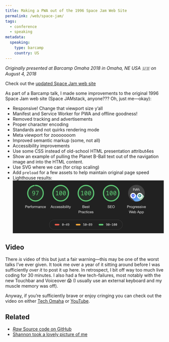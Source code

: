 ```yaml
---
title: Making a PWA out of the 1996 Space Jam Web Site
permalink: /web/space-jam/
tags:
  - conference
  - speaking
metadata:
  speaking:
    type: barcamp
    country: US
---
```


_Originally presented at Barcamp Omaha 2018 in Omaha, NE USA 🇺🇸 on August 4, 2018_

<p class="primarylink primarylink-demo">
    Check out the <a href="/space-jam/">updated Space Jam web site</a>
</p>

As part of a Barcamp talk, I made some improvements to the original 1996 Space Jam web site (Space JAMstack, anyone??? Oh, just me—okay):

* Responsive! Change that viewport size y’all
* Manifest and Service Worker for PWA and offline goodness!
* Removed tracking and advertisements
* Proper character encoding
* Standards and not quirks rendering mode
* Meta viewport for zooooooom
* Improved semantic markup (some, not all)
* Accessibility improvements
* Use some CSS instead of old-school HTML presentation attribut4es
* Show an example of pulling the Planet B-Ball text out of the navigation image and into the HTML content.
* Use SVG where we can (for crisp scaling)
* Add `preload` for a few assets to help maintain original page speed
* Lighthouse results: <img src="/web/img/posts/space-jam-lighthouse.png" alt="Lighthouse results of the new Space Jam site: 97 performance, 100 accessibility, 100 best practices, 100 SEO">

## Video

There _is_ video of this but just a fair warning—this may be one of the worst talks I’ve ever given. It took me over a year of it sitting around before I was sufficiently _over it_ to post it up here. In retrospect, I bit off way too much live coding for 30 minutes. I also had a few tech-failures, most notably with the new Touchbar and Voiceover 😱 (I usually use an external keyboard and my muscle memory was off).

Anyway, if you’re sufficiently brave or enjoy cringing you can check out the video on either [Tech Omaha](https://techomaha.com/2018/09/zach-leatherman-space-jam/) or [YouTube](https://www.youtube.com/watch?v=30LR5hQT4Qk).

## Related

* [*Raw* Source code on GitHub](https://github.com/zachleat/space-jam)
* [Shannon took a lovely picture of me](https://twitter.com/shannondotpizza/status/1025775678065659904)